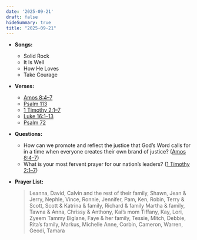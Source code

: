 ```yaml
---
date: '2025-09-21'
draft: false
hideSummary: true
title: "2025-09-21"
---
```


- **Songs:**
    - Solid Rock
    - It Is Well
    - How He Loves
    - Take Courage

- **Verses:**
    - [Amos 8:4–7](https://www.biblegateway.com/passage/?search=Amos+8%3A4-7&version=NIV)  
    - [Psalm 113](https://www.biblegateway.com/passage/?search=Psalm+113&version=NIV)  
    - [1 Timothy 2:1–7](https://www.biblegateway.com/passage/?search=1+Timothy+2%3A1-7&version=NIV)  
    - [Luke 16:1–13](https://www.biblegateway.com/passage/?search=Luke+16%3A1-13&version=TLB)  
    - [Psalm 72](https://www.biblegateway.com/passage/?search=Psalm+72&version=NIV)

- **Questions:**
    - How can we promote and reflect the justice that God’s Word calls for in a time when everyone creates their own brand of justice? ([Amos 8:4–7](https://www.biblegateway.com/passage/?search=Amos+8%3A4-7&version=NIV))
    - What is your most fervent prayer for our nation’s leaders? ([1 Timothy 2:1–7](https://www.biblegateway.com/passage/?search=1+Timothy+2%3A1-7&version=NIV))

- **Prayer List:**
  > Leanna, David, Calvin and the rest of their family, Shawn, Jean & Jerry, Nephle, Vince, Ronnie, Jennifer, Pam, Ken, Robin, Terry & Scott, Scott & Katrina & family, Richard & family
  > Martha & family, Tawna & Anna, Chrissy & Anthony, Kai’s mom Tiffany, Kay, Lori, Zyeem
  > Tammy Biglane, Faye & her family, Tessie, Mitch, Debbie, Rita’s family, Markus, Michelle
  > Anne, Corbin, Cameron, Warren, Geodi, Tamara
